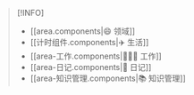> [!INFO]
> - [[area.components|😄 领域]]
> - [[计时组件.components|✈️ 生活]]
> - [[area-工作.components|🏃🏻‍♀️ 工作]]
> - [[area-日记.components|📅 日记]]
> - [[area-知识管理.components|📚 知识管理]]
